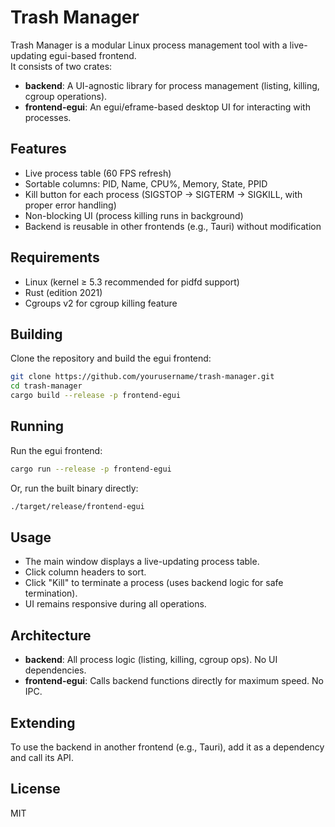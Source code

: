 # Trash Manager

Trash Manager is a modular Linux process management tool with a live-updating egui-based frontend.  
It consists of two crates:

- **backend**: A UI-agnostic library for process management (listing, killing, cgroup operations).
- **frontend-egui**: An egui/eframe-based desktop UI for interacting with processes.

## Features

- Live process table (60 FPS refresh)
- Sortable columns: PID, Name, CPU%, Memory, State, PPID
- Kill button for each process (SIGSTOP → SIGTERM → SIGKILL, with proper error handling)
- Non-blocking UI (process killing runs in background)
- Backend is reusable in other frontends (e.g., Tauri) without modification

## Requirements

- Linux (kernel ≥ 5.3 recommended for pidfd support)
- Rust (edition 2021)
- Cgroups v2 for cgroup killing feature

## Building

Clone the repository and build the egui frontend:

```bash
git clone https://github.com/yourusername/trash-manager.git
cd trash-manager
cargo build --release -p frontend-egui
```

## Running

Run the egui frontend:

```bash
cargo run --release -p frontend-egui
```

Or, run the built binary directly:

```bash
./target/release/frontend-egui
```

## Usage

- The main window displays a live-updating process table.
- Click column headers to sort.
- Click "Kill" to terminate a process (uses backend logic for safe termination).
- UI remains responsive during all operations.

## Architecture

- **backend**: All process logic (listing, killing, cgroup ops). No UI dependencies.
- **frontend-egui**: Calls backend functions directly for maximum speed. No IPC.

## Extending

To use the backend in another frontend (e.g., Tauri), add it as a dependency and call its API.

## License

MIT
